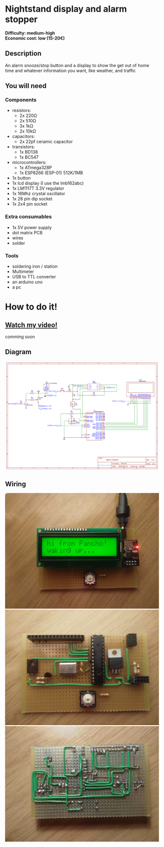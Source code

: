 # Nightstand display and alarm stopper

**Difficulty: medium-high**  
**Economic cost: low (15-20€)**


## Description
An alarm snooze/stop button and a display to show the get out of home time and whatever information you want, like weather, and traffic

## You will need

### Components
- resistors:
    + 2x 220Ω
    + 2x 510Ω
    + 3x 1kΩ
    + 2x 10kΩ
- capacitors:
    + 2x 22pf ceramic capacitor
- transistors:
    + 1x BD138
    + 1x BC547
- microcontrollers:
    + 1x ATmega328P
    + 1x ESP8266 (ESP-01) 512K/1MB
- 1x button
- 1x lcd display (I use the lmb162abc)
- 1x LM1117T 3.3V regulator
- 1x 16Mhz crystal oscillator
- 1x 28 pin dip socket
- 1x 2x4 pin socket
    
### Extra consumables
- 1x 5V power supply
- dot matrix PCB
- wires
- solder

### Tools
- soldering iron / station
- Multimeter
- USB to TTL converter
- an arduino uno
- a pc

# How to do it!

## [Watch my video!]()
comming soon

## Diagram
![](diagram.png)

## Wiring
![front while on](extra/front_on.jpg)
![naked front](extra/front.jpg)
![back side](extra/back.jpg)

